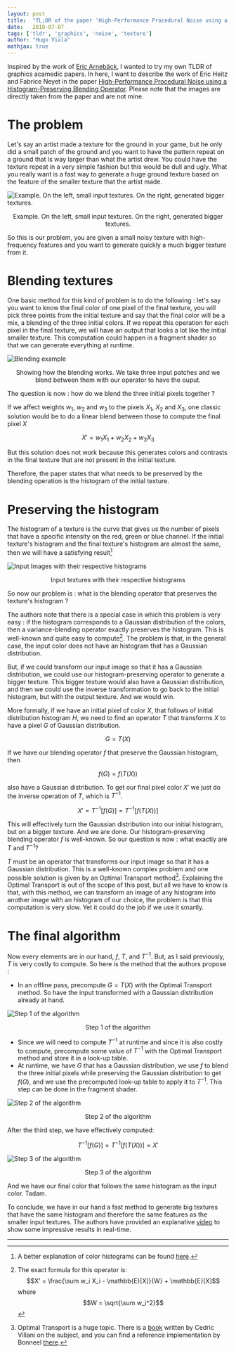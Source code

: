 ```yaml
---
layout: post
title:  "TL;DR of the paper 'High-Performance Procedural Noise using a Histogram-Preserving Blending Operator'"
date:   2018-07-07
tags: ['tldr', 'graphics', 'noise', 'texture']
author: "Hugo Viala"
mathjax: true
---
```


Inspired by the work of [Eric Arnebäck](https://twitter.com/erkaman2), I wanted to try my own TLDR of graphics acamedic papers. In here, I want to describe the work of Eric Heitz and Fabrice Neyet in the paper [High-Performance Procedural Noise using a Histogram-Preserving Blending Operator](https://hal.inria.fr/hal-01824773/document). Please note that the images are directly taken from the paper and are not mine.

# The problem

Let's say an artist made a texture for the ground in your game, but he only did a small patch of the ground and you want to have the pattern repeat on a ground that is way larger than what the artist drew. You could have the texture repeat in a very simple fashion but this would be dull and ugly. What you really want is a fast way to generate a huge ground texture based on the feature of the smaller texture that the artist made.

![Example. On the left, small input textures. On the right, generated bigger textures.](/images/histogram_article/hist_example.png)
<center>Example. On the left, small input textures. On the right, generated bigger textures.</center>

So this is our problem, you are given a small noisy texture with high-frequency features and you want to generate quickly a much bigger texture from it.

# Blending textures

One basic method for this kind of problem is to do the following : let's say you want to know the final color of one pixel of the final texture, you will pick three points from the initial texture and say that the final color will be a mix, a blending of the three initial colors. If we repeat this operation for each pixel in the final texture, we will have an output that looks a lot like the initial smaller texture. This computation could happen in a fragment shader so that we can generate everything at runtime.

![Blending example](/images/histogram_article/hist_blending.png)
<center>Showing how the blending works. We take three input patches and we blend between them with our operator to have the ouput.</center>

The question is now : how do we blend the three initial pixels together ?

If we affect weights $w_1$, $w_2$ and $w_3$ to the pixels $X_1$, $X_2$ and $X_3$, one classic solution would be to do a linear blend between those to compute the final pixel $X$

$$ X' = w_1 X_1 + w_2 X_2 + w_3 X_3 $$

But this solution does not work because this generates colors and contrasts in the final texture that are not present in the initial texture.

Therefore, the paper states that what needs to be preserved by the blending operation is the histogram of the initial texture.

# Preserving the histogram

The histogram of a texture is the curve that gives us the number of pixels that have a specific intensity on the red, green or blue channel. If the initial texture's histogram and the final texture's histogram are almost the same, then we will have a satisfying result[^1]

![Input Images with their respective histograms](/images/histogram_article/hist_hist.png)
<center>Input textures with their respective histograms</center>

So now our problem is : what is the blending operator that preserves the texture's histogram ?

The authors note that there is a special case in which this problem is very easy : if the histogram corresponds to a Gaussian distribution of the colors, then a variance-blending operator exactly preserves the histogram. This is well-known and quite easy to compute[^2]. The problem is that, in the general case, the input color does not have an histogram that has a Gaussian distribution.

But, if we could transform our input image so that it has a Gaussian distribution, we could use our histogram-preserving operator to generate a bigger texture. This bigger texture would also have a Gaussian distribution, and then we could use the inverse transformation to go back to the initial histogram, but with the output texture. And we would win.

More formally, if we have an initial pixel of color $X$, that follows of initial distribution histogram $H$, we need to find an operator $T$ that transforms $X$ to have a pixel $G$ of Gaussian distribution.

$$ G = T(X)$$

If we have our blending operator $f$ that preserve the Gaussian histogram, then 

$$ f(G) = f(T(X))$$

also have a Gaussian distribution. To get our final pixel color $X'$ we just do the inverse operation of $T$, which is $T^{-1}$.

$$ X' = T^{-1}[f(G)] = T^{-1}[f(T(X))]$$

This will effectively turn the Gaussian distribution into our initial histogram, but on a bigger texture. And we are done. Our histogram-preserving blending operator $f$ is well-known. So our question is now : what exactly are $T$ and $T^{-1}$?

$T$ must be an operator that transforms our input image so that it has a Gaussian distribution. This is a well-known complex problem and one possible solution is given by an Optimal Transport method[^3]. Explaining the Optimal Transport is out of the scope of this post, but all we have to know is that, with this method, we can transform an image of any histogram into another image with an histogram of our choice, the problem is that this computation is very slow. Yet it could do the job if we use it smartly.

# The final algorithm

Now every elements are in our hand, $f$, $T$, and $T^{-1}$. But, as I said previously, $T$ is very costly to compute. So here is the method that the authors propose :

* In an offline pass, precompute $G = T(X)$ with the Optimal Transport method. So have the input transformed with a Gaussian distribution already at hand.

![Step 1 of the algorithm](/images/histogram_article/hist_step1.png)
<center>Step 1 of the algorithm</center>

* Since we will need to compute $T^{-1}$ at runtime and since it is also costly to compute, precompute some value of $T^{-1}$ with the Optimal Transport method and store it in a look-up table.
* At runtime, we have $G$ that has a Gaussian distribution, we use $f$ to blend the three initial pixels while preserving the Gaussian distribution to get $f(G)$, and we use the precomputed look-up table to apply it to $T^{-1}$. This step can be done in the fragment shader.

![Step 2 of the algorithm](/images/histogram_article/hist_step2.png)
<center>Step 2 of the algorithm</center>


After the third step, we have effectively computed: 

$$T^{-1}[f(G)] = T^{-1}[f(T(X))] = X'$$

![Step 3 of the algorithm](/images/histogram_article/hist_step3.png)
<center>Step 3 of the algorithm</center>

And we have our final color that follows the same histogram as the input color. Tadam.

To conclude, we have in our hand a fast method to generate big textures that have the same histogram and therefore the same features as the smaller input textures. The authors have provided an explanative [video](https://drive.google.com/file/d/1YS8RHNcYff7ReroiBbeXHZ79L0_KrSK6/view) to show some impressive results in real-time.

---

[^1]: A better explanation of color histograms can be found [here](https://thecoffeelicious.com/a-photographers-guide-to-color-histogram-e31a5d92efb2).
[^2]: The exact formula for this operator is: $$X' = \frac{\sum w_i X_i - \mathbb{E}[X]}{W} + \mathbb{E}[X]$$ where $$W = \sqrt{\sum w_i^2}$$
[^3]: Optimal Transport is a huge topic. There is a [book](http://cedricvillani.org/wp-content/uploads/2012/08/preprint-1.pdf) written by Cedric Villani on the subject, and you can find a reference implementation by Bonneel [there](https://perso.liris.cnrs.fr/nicolas.bonneel/FastTransport/).
